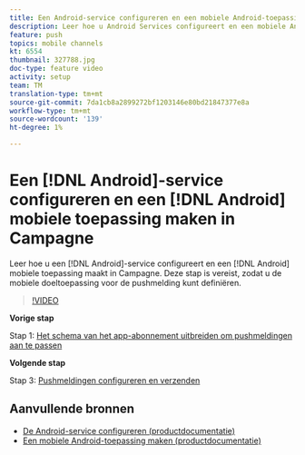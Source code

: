 ```yaml
---
title: Een Android-service configureren en een mobiele Android-toepassing maken in Campagne
description: Leer hoe u Android Services configureert en een mobiele Android-toepassing maakt in Campagne. Dat is nodig om de Neotrip-app te definiëren als het doel voor de pushmelding.
feature: push
topics: mobile channels
kt: 6554
thumbnail: 327788.jpg
doc-type: feature video
activity: setup
team: TM
translation-type: tm+mt
source-git-commit: 7da1cb8a2899272bf1203146e80bd21847377e8a
workflow-type: tm+mt
source-wordcount: '139'
ht-degree: 1%

---
```



# Een [!DNL Android]-service configureren en een [!DNL Android] mobiele toepassing maken in Campagne

Leer hoe u een [!DNL Android]-service configureert en een [!DNL Android] mobiele toepassing maakt in Campagne. Deze stap is vereist, zodat u de mobiele doeltoepassing voor de pushmelding kunt definiëren.

>[!VIDEO](https://video.tv.adobe.com/v/327788?quality=12)

**Vorige stap**

Stap 1: [Het schema van het app-abonnement uitbreiden om pushmeldingen aan te passen](/help/tutorial-getting-started-with-push-notifications-for-android/extending-the-app-subscription-schema.md)

**Volgende stap**

Stap 3: [Pushmeldingen configureren en verzenden](/help/tutorial-getting-started-with-push-notifications-for-android/configuring-and-sending-push-notifications.md)

## Aanvullende bronnen

* [De Android-service configureren (productdocumentatie)](https://experienceleague.adobe.com/docs/campaign-classic/using/sending-messages/sending-push-notifications/configure-the-mobile-app/configuring-the-mobile-application-android.html#configuring-android-service)
* [Een mobiele Android-toepassing maken (productdocumentatie)](https://experienceleague.adobe.com/docs/campaign-classic/using/sending-messages/sending-push-notifications/configure-the-mobile-app/configuring-the-mobile-application-android.html#creating-android-app)
